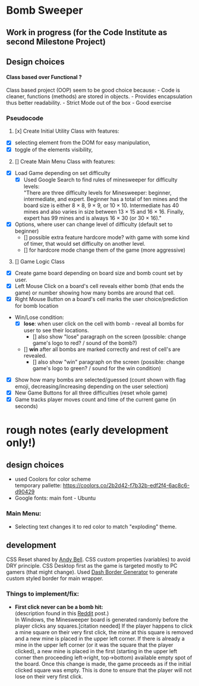 # Bomb Sweeper

## Work in progress (for the Code Institute as second Milestone Project)

## Design choices

#### Class based over Functional ?

Class based project (OOP) seem to be good choice because: - Code is cleaner, functions (methods) are stored in objects. - Provides encapsulation thus better readability. - Strict Mode out of the box - Good exercise

### Pseudocode

1. [x] Create Initial Utility Class with features:

- [x] selecting element from the DOM for easy manipulation,
- [x] toggle of the elements visibility,

2. [] Create Main Menu Class with features:

- [x] Load Game depending on set difficulty
  - [x] Used Google Search to find rules of minesweeper for difficulty levels: <br>
        "There are three difficulty levels for Minesweeper: beginner, intermediate, and expert. Beginner has a total of ten mines and the board size is either 8 × 8, 9 × 9, or 10 × 10. Intermediate has 40 mines and also varies in size between 13 × 15 and 16 × 16. Finally, expert has 99 mines and is always 16 × 30 (or 30 × 16)."
- [x] Options, where user can change level of difficulty (default set to beginner)
  - [] possible extra feature hardcore mode? with game with some kind of timer, that would set difficulty on another level.
  - [] for hardcore mode change them of the game (more aggressive)

3. [] Game Logic Class

- [x] Create game board depending on board size and bomb count set by user.
- [x] Left Mouse Click on a board's cell reveals either bomb (that ends the game) or number showing how many bombs are around that cell.
- [x] Right Mouse Button on a board's cell marks the user choice/prediction for bomb location
- Win/Lose condition:
  - [x] **lose**: when user click on the cell with bomb - reveal all bombs for user to see their locations.
    - [] also show "lose" paragraph on the screen (possible: change game's logo to red? / sound of the bomb?)
  - [] **win** after all bombs are marked correctly and rest of cell's are revealed.
    - [] also show "win" paragraph on the screen (possible: change game's logo to green? / sound for the win condition)
- [x] Show how many bombs are selected/guessed (count shown with flag emoji, decreasing/increasing depending on the user selection)
- [x] New Game Buttons for all three difficulties (reset whole game)
- [x] Game tracks player moves count and time of the current game (in seconds)

# **rough notes** (early development only!)

## design choices

- used Coolors for color scheme <br>
  temporary pallette: https://coolors.co/2b2d42-f7b32b-edf2f4-6ac8c6-d90429
- Google fonts: main font - Ubuntu

### Main Menu:

- Selecting text changes it to red color to match "exploding" theme.

## development

CSS Reset shared by [Andy Bell](https://piccalil.li/blog/a-modern-css-reset/).
CSS custom properties (variables) to avoid DRY principle.
CSS Desktop first as the game is targeted mostly to PC gamers (that might change).
Used [Dash Border Generator](https://kovart.github.io/dashed-border-generator/) to generate custom styled border for main wrapper.

### **Things to implement/fix:**

- **First click never can be a bomb hit:** <br>
  (description found in this [Reddit](https://www.reddit.com/r/AskReddit/comments/djnck/minesweeper_debate_can_you_can_lose_on_the_first/) post.) <br>
  In Windows, the Minesweeper board is generated randomly before the player clicks any squares.[citation needed] If the player happens to click a mine square on their very first click, the mine at this square is removed and a new mine is placed in the upper left corner. If there is already a mine in the upper left corner (or it was the square that the player clicked), a new mine is placed in the first (starting in the upper left corner then proceeding left->right, top->bottom) available empty spot of the board. Once this change is made, the game proceeds as if the initial clicked square was empty. This is done to ensure that the player will not lose on their very first click.
